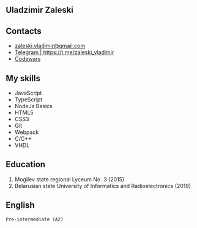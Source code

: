 ## Uladzimir Zaleski <br>

## Contacts <br>

<ul>
  <li><a href="mailto:zaleski.vladimir@gmail.com">zaleski.vladimir@gmail.com</a></li>
  <li><a href="https://t.me/zaleski_vladimir">Telegram | https://t.me/zaleski_vladimir</a></li>
  <li><a href="https://www.codewars.com/users/VZaleski">Codewars</a></li>
</ul>

## My skills

<ul>
  <li>JavaScript</li>
  <li>TypeScript</li>
  <li>NodeJs Basics</li>
  <li>HTML5</li>
  <li>CSS3</li>
  <li>Git</li>
  <li>Webpack</li>
  <li>C/C++</li>
  <li>VHDL</li>
</ul>

## Education

  1. Mogilev state regional Lyceum No. 3 (2015)<br>
  2. Belarusian state University of Informatics and Radioelectronics (2019)<br>
 
 ## English
    Pre-intermediate (А2)
